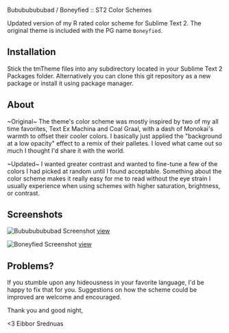 Bubububububad / Boneyfied :: ST2 Color Schemes

Updated version of my R rated color scheme for Sublime Text 2. The original theme is included with the PG name `Boneyfied`.

## Installation

Stick the tmTheme files into any subdirectory located in your Sublime Text 2 Packages folder. Alternatively you can clone this git repository as a new package or install it using package manager.

## About

~Original~
The theme's color scheme was mostly inspired by two of my all time favorites, Text Ex Machina and Coal Graal, with a dash of Monokai's warmth to offset their cooler colors. I basically just applied the "background at a low opacity" effect to a remix of their palletes. I loved what came out so much I thought I'd share it with the world. 

~Updated~
I wanted greater contrast and wanted to fine-tune a few of the colors I had picked at random until I found acceptable. Something about the color scheme makes it really easy for me to read without the eye strain I usually experience when using schemes with higher saturation, brightness, or contrast.

## Screenshots

![Bubububububad Screenshot](https://raw.github.com/eibbors/Bubububububad/master/images/screen_bububad.png)
[view](https://raw.github.com/eibbors/Bubububububad/master/images/screen_bububad.png)

![Boneyfied Screenshot](https://raw.github.com/eibbors/Bubububububad/master/images/screen_boneyfied.png)
[view](https://raw.github.com/eibbors/Bubububububad/master/images/screen_boneyfied.png)

## Problems?

If you stumble upon any hideousness in your favorite language, I'd be happy to fix that for you. Suggestions on how the scheme could be improved are welcome and encouraged. 

Thank you and good night,

<3 Eibbor Srednuas